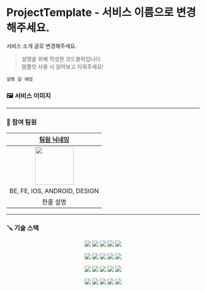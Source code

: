 # ProjectTemplate - 서비스 이름으로 변경해주세요.

서비스 소개 글로 변경해주세요.

> 설명을 위해 작성한 코드블럭입니다.  
> 템플릿 사용 시 읽어보고 지워주세요!

```
설명 달 예정
```

### :framed_picture: 서비스 이미지

---


### :pushpin: 참여 팀원
|     [팀원 닉네임](팀원-프로필-주소)      |
|:----------------------------:|
|  <img src="" width="100px">  |
| BE, FE, IOS, ANDROID, DESIGN |
|            한줄 설명             |

--- 
### :screwdriver: 기술 스택
<p align="center">
<img src="https://img.shields.io/badge/TypeScript-569A31?style=for-the-badge&logo=JavaScript&logoColor=white">
<img src="https://img.shields.io/badge/TypeScript-3178C6?style=for-the-badge&logo=TypeScript&logoColor=white">
<img src="https://img.shields.io/badge/JAVA-007396?style=for-the-badge&logo=java&logoColor=white">
<img src="https://img.shields.io/badge/Kotlin-2496ED?style=for-the-badge&logo=kotlin&logoColor=orange">
<img src="https://img.shields.io/badge/ReactNative-2496ED?style=for-the-badge&logo=react&logoColor=white">
</p>
<p align="center">
<img src="https://img.shields.io/badge/IOS-white?style=for-the-badge&logo=apple&logoColor=black">
<img src="https://img.shields.io/badge/Android-green?style=for-the-badge&logo=android&logoColor=white">
<img src="https://img.shields.io/badge/react-61DAFB?style=for-the-badge&logo=react&logoColor=black">
<img src="https://img.shields.io/badge/Testing Library-E33332?style=for-the-badge&logo=testingLibrary&logoColor=white">
<img src="https://img.shields.io/badge/React Router-CA4245?style=for-the-badge&logo=reactRouter&logoColor=white">
</p>
<p align="center">
<img src="https://img.shields.io/badge/Spring Boot-6DB33F?style=for-the-badge&logo=Spring Boot&logoColor=white">
<img src="https://img.shields.io/badge/JUnit5-25A162?style=for-the-badge&logo=JUnit5&logoColor=white">
<img src="https://img.shields.io/badge/mariaDB-003545?style=for-the-badge&logo=mariaDB&logoColor=white">
<img src="https://img.shields.io/badge/Hibernate-59666C?style=for-the-badge&logo=Hibernate&logoColor=white"> 
<img src="https://img.shields.io/badge/Amazon AWS-232F3E?style=for-the-badge&logo=Amazon AWS&logoColor=white">
</p>
<p align="center">
<img src="https://img.shields.io/badge/Amazon S3-569A31?style=for-the-badge&logo=Amazon S3&logoColor=white">
<img src="https://img.shields.io/badge/NGINX-009639?style=for-the-badge&logo=NGINX&logoColor=white">  
<img src="https://img.shields.io/badge/Jenkins-D24939?style=for-the-badge&logo=Jenkins&logoColor=white"> 
<img src="https://img.shields.io/badge/SonarQube-4E9BCD?style=for-the-badge&logo=SonarQube&logoColor=white"> 
<img src="https://img.shields.io/badge/Docker-2496ED?style=for-the-badge&logo=Docker&logoColor=white"> 
</p>

### 
